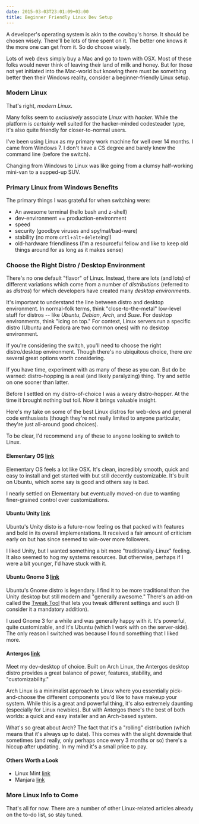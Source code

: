 ```yaml
---
date: 2015-03-03T23:01:09+03:00
title: Beginner Friendly Linux Dev Setup      
---
```


A developer's operating system is akin to the cowboy's horse. It should be chosen wisely. There'll be lots of time spent on it. The better one knows it the more one can get from it. So do choose wisely.

Lots of web devs simply buy a Mac and go to town with OSX. Most of these folks would never think of leaving their land of milk and honey. But for those not yet initiated into the Mac-world but knowing there must be something better then their Windows reality, consider a beginner-friendly Linux setup. 

<!--more-->

### Modern Linux

That's right, *modern Linux*. 

Many folks seem to *exclusively* associate *Linux* with  *hacker.* While the platform is *certainly* well suited for the hacker-minded codesteader type, it's also quite friendly for closer-to-normal users. 

I've been using Linux as my primary work machine for well over 14 months. I came from Windows 7. I don't have a CS degree and barely knew the command line (before the switch).  

Changing from Windows to Linux was like going from a clumsy half-working mini-van to a supped-up SUV.

### Primary Linux from Windows Benefits

The primary things I was grateful for when switching were:

- An awesome terminal (hello bash and z-shell)
- dev-environment == production-environment
- speed
- security (goodbye viruses and spy/mal/bad-ware)
- stability (no more `crtl`+`alt`+`delete`ing!)
- old-hardware friendliness (I'm a resourceful fellow and like to keep old things around for as long as it makes sense)

### Choose the Right Distro / Desktop Environment

There's no one default "flavor" of Linux. Instead, there are lots (and lots) of different variations which come from a number of *distributions* (referred to as *distros*) for which developers have created many *desktop environments*. 

It's important to understand the line between distro and desktop environment. In normal-folk terms, think "close-to-the-metal" low-level stuff for distros -- like *Ubuntu*, *Debian*, *Arch*, and *Suse*.  For desktop environments, think "icing on top." For context, Linux servers run a specific distro (Ubuntu and Fedora are two common ones) with no desktop environment.  

If you're considering the switch, you'll need to choose the right distro/desktop environment. Though there's no ubiquitous choice, there *are* several great options worth considering.

If you have time, experiment with as many of these as you can. But do be warned: distro-hopping is a real (and likely paralyzing) thing. Try and settle on one sooner than latter. 

Before I settled on my distro-of-choice I was a weary distro-hopper. At the time it brought nothing but toil. Now it brings valuable insight. 

Here's my take on some of the best Linux distros for web-devs and general code enthusiasts (though they're not really limited to anyone particular, they're just all-around good choices). 

To be clear, I'd recommend any of these to anyone looking to switch to Linux. 

#### Elementary OS [link](http://elementary.io/)

Elementary OS feels a lot like OSX. It's clean, incredibly smooth, quick and easy to install and get started with but still decently customizable. It's built on Ubuntu, which some say is good and others say is bad. 

I nearly settled on Elementary but eventually moved-on due to wanting finer-grained control over customizations.

#### Ubuntu Unity [link](https://unity.ubuntu.com/)

Ubuntu's Unity disto is a future-now feeling os that packed with features and bold in its overall implementations. It received a fair amount of criticism early on but has since seemed to win-over more followers. 

I liked Unity, but I wanted something a bit more "traditionally-Linux" feeling. It also seemed to hog my systems resources. But otherwise, perhaps if I were a bit younger, I'd have stuck with it. 

#### Ubuntu Gnome 3 [link](http://ubuntugnome.org/)
	
Ubuntu's Gnome distro is legendary. I find it to be more traditional than the Unity desktop but still modern and "generally awesome." There's an add-on called the [Tweak Tool](https://apps.ubuntu.com/cat/applications/gnome-tweak-tool/) that lets you tweak different settings and such (I consider it a mandatory addition).  

I used Gnome 3 for a while and was generally happy with it. It's powerful, quite customizable, and it's Ubuntu (which I work with on the server-side). The only reason I switched was because I found something that I liked more. 

#### Antergos [link](http://antergos.com/)

Meet my dev-desktop of choice. Built on Arch Linux, the Antergos desktop distro provides a great balance of power, features, stability, and "customizability." 

Arch Linux is a minimalist approach to Linux where you essentially pick-and-choose the different components you'd like to have makeup your system. While this is a great and powerful thing, it's also extremely daunting (especially for Linux newbies). But with Antergos there's the best of both worlds: a quick and easy installer and an Arch-based system. 

What's so great about Arch? The fact that it's a "rolling" distribution (which means that it's always up to date). This comes with the slight downside that sometimes (and really, only perhaps once every 3 months or so) there's a hiccup after updating. In my mind it's a small price to pay. 

#### Others Worth a Look

- Linux Mint [link](http://www.linuxmint.com/)
- Manjara [link](https://manjaro.github.io/) 

### More Linux Info to Come

That's all for now. There are a number of other Linux-related articles already on the to-do list, so stay tuned. 

